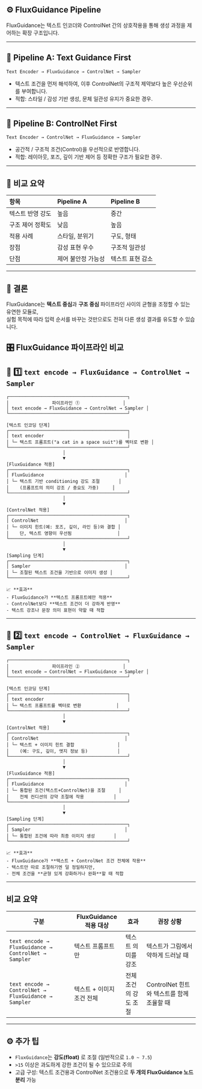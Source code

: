 ## ⚙️ FluxGuidance Pipeline

FluxGuidance는 텍스트 인코더와 ControlNet 간의 상호작용을 통해 생성 과정을 제어하는 확장 구조입니다.

---

## 🔸 Pipeline A: Text Guidance First

```
Text Encoder → FluxGuidance → ControlNet → Sampler
```

- 텍스트 조건을 먼저 해석하여, 이후 ControlNet의 구조적 제약보다 높은 우선순위를 부여합니다.
- 적합: 스타일 / 감성 기반 생성, 문체 일관성 유지가 중요한 경우.

---

## 🔹 Pipeline B: ControlNet First

```
Text Encoder → ControlNet → FluxGuidance → Sampler
```

- 공간적 / 구조적 조건(Control)을 우선적으로 반영합니다.
- 적합: 레이아웃, 포즈, 깊이 기반 제어 등 정확한 구조가 필요한 경우.

---

## 🔸 비교 요약

| 항목 | Pipeline A | Pipeline B |
|:-----|:------------|:------------|
| 텍스트 반영 강도 | 높음 | 중간 |
| 구조 제어 정확도 | 낮음 | 높음 |
| 적용 사례 | 스타일, 분위기 | 구도, 형태 |
| 장점 | 감성 표현 우수 | 구조적 일관성 |
| 단점 | 제어 불안정 가능성 | 텍스트 표현 감소 |

---

## 🧩 결론
FluxGuidance는 **텍스트 중심**과 **구조 중심** 파이프라인 사이의 균형을 조정할 수 있는 유연한 모듈로,  
실험 목적에 따라 입력 순서를 바꾸는 것만으로도 전혀 다른 생성 결과를 유도할 수 있습니다.


## 🎛️ FluxGuidance 파이프라인 비교

## 🧩 1️⃣ `text encode → FluxGuidance → ControlNet → Sampler`

```
┌────────────────────────────────────────────┐
│                파이프라인 ①                │
│ text encode → FluxGuidance → ControlNet → Sampler │
└────────────────────────────────────────────┘

[텍스트 인코딩 단계]
┌────────────────────────────────────────────┐
│ text encoder                               │
│ └─ 텍스트 프롬프트("a cat in a space suit")를 벡터로 변환 │
└────────────────────────────────────────────┘
                     │
                     ▼
[FluxGuidance 적용]
┌────────────────────────────────────────────┐
│ FluxGuidance                              │
│ └─ 텍스트 기반 conditioning 강도 조절       │
│    (프롬프트의 의미 강조 / 중요도 가중)     │
└────────────────────────────────────────────┘
                     │
                     ▼
[ControlNet 적용]
┌────────────────────────────────────────────┐
│ ControlNet                                │
│ └─ 이미지 힌트(예: 포즈, 깊이, 라인 등)와 결합 │
│    단, 텍스트 영향이 우선됨                 │
└────────────────────────────────────────────┘
                     │
                     ▼
[Sampling 단계]
┌────────────────────────────────────────────┐
│ Sampler                                   │
│ └─ 조절된 텍스트 조건을 기반으로 이미지 생성 │
└────────────────────────────────────────────┘

📈 **효과**
- FluxGuidance가 **텍스트 프롬프트에만 적용**
- ControlNet보다 **텍스트 조건이 더 강하게 반영**
- 텍스트 강조나 문장 의미 표현이 약할 때 적합
```

---

## 🧩 2️⃣ `text encode → ControlNet → FluxGuidance → Sampler`

```
┌────────────────────────────────────────────┐
│                파이프라인 ②                │
│ text encode → ControlNet → FluxGuidance → Sampler │
└────────────────────────────────────────────┘

[텍스트 인코딩 단계]
┌────────────────────────────────────────────┐
│ text encoder                               │
│ └─ 텍스트 프롬프트를 벡터로 변환             │
└────────────────────────────────────────────┘
                     │
                     ▼
[ControlNet 적용]
┌────────────────────────────────────────────┐
│ ControlNet                                │
│ └─ 텍스트 + 이미지 힌트 결합                │
│    (예: 구도, 깊이, 엣지 정보 등)           │
└────────────────────────────────────────────┘
                     │
                     ▼
[FluxGuidance 적용]
┌────────────────────────────────────────────┐
│ FluxGuidance                              │
│ └─ 통합된 조건(텍스트+ControlNet)을 조절     │
│    전체 컨디션의 강약 조절에 작용           │
└────────────────────────────────────────────┘
                     │
                     ▼
[Sampling 단계]
┌────────────────────────────────────────────┐
│ Sampler                                   │
│ └─ 통합된 조건에 따라 최종 이미지 생성       │
└────────────────────────────────────────────┘

📈 **효과**
- FluxGuidance가 **텍스트 + ControlNet 조건 전체에 작용**
- 텍스트만 따로 조절하기엔 덜 정밀하지만,
- 전체 조건을 **균형 있게 강화하거나 완화**할 때 적합
```

---

## 비교 요약

| 구분                                                  | FluxGuidance 적용 대상 | 효과           | 권장 상황                        |
| --------------------------------------------------- | ------------------ | ------------ | ---------------------------- |
| `text encode → FluxGuidance → ControlNet → Sampler` | 텍스트 프롬프트만          | 텍스트 의미를 강조   | 텍스트가 그림에서 약하게 드러날 때          |
| `text encode → ControlNet → FluxGuidance → Sampler` | 텍스트 + 이미지 조건 전체    | 전체 조건의 강도 조절 | ControlNet 힌트와 텍스트를 함께 조율할 때 |

---

## ⚙️ 추가 팁

* `FluxGuidance`는 **강도(float)** 로 조절 (일반적으로 `1.0 ~ 7.5`)
* `>15` 이상은 과도하게 강한 조건이 될 수 있으므로 주의
* 고급 구성: 텍스트 조건용과 ControlNet 조건용으로 **두 개의 FluxGuidance 노드 분리** 가능
